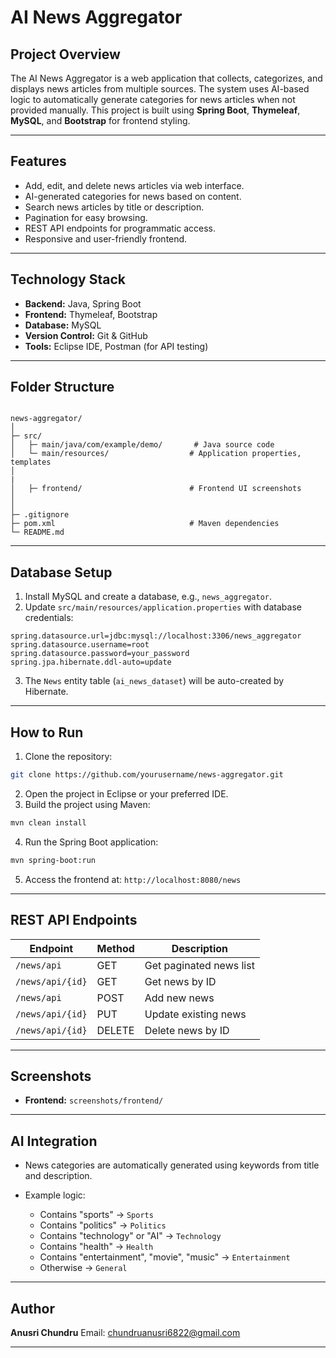 
# AI News Aggregator

## Project Overview
The AI News Aggregator is a web application that collects, categorizes, and displays news articles from multiple sources. The system uses AI-based logic to automatically generate categories for news articles when not provided manually. This project is built using **Spring Boot**, **Thymeleaf**, **MySQL**, and **Bootstrap** for frontend styling.

---

## Features

- Add, edit, and delete news articles via web interface.
- AI-generated categories for news based on content.
- Search news articles by title or description.
- Pagination for easy browsing.
- REST API endpoints for programmatic access.
- Responsive and user-friendly frontend.

---

## Technology Stack

- **Backend:** Java, Spring Boot
- **Frontend:** Thymeleaf, Bootstrap
- **Database:** MySQL
- **Version Control:** Git & GitHub
- **Tools:** Eclipse IDE, Postman (for API testing)

---

## Folder Structure

```

news-aggregator/
│
├─ src/
│   ├─ main/java/com/example/demo/       # Java source code
│   └─ main/resources/                  # Application properties, templates
│
|
│   ├─ frontend/                        # Frontend UI screenshots
│  
│
├─ .gitignore
├─ pom.xml                              # Maven dependencies
└─ README.md

````

---

## Database Setup

1. Install MySQL and create a database, e.g., `news_aggregator`.
2. Update `src/main/resources/application.properties` with database credentials:

```properties
spring.datasource.url=jdbc:mysql://localhost:3306/news_aggregator
spring.datasource.username=root
spring.datasource.password=your_password
spring.jpa.hibernate.ddl-auto=update
````

3. The `News` entity table (`ai_news_dataset`) will be auto-created by Hibernate.

---

## How to Run

1. Clone the repository:

```bash
git clone https://github.com/yourusername/news-aggregator.git
```

2. Open the project in Eclipse or your preferred IDE.
3. Build the project using Maven:

```bash
mvn clean install
```

4. Run the Spring Boot application:

```bash
mvn spring-boot:run
```

5. Access the frontend at: `http://localhost:8080/news`

---

## REST API Endpoints

| Endpoint         | Method | Description             |
| ---------------- | ------ | ----------------------- |
| `/news/api`      | GET    | Get paginated news list |
| `/news/api/{id}` | GET    | Get news by ID          |
| `/news/api`      | POST   | Add new news            |
| `/news/api/{id}` | PUT    | Update existing news    |
| `/news/api/{id}` | DELETE | Delete news by ID       |

---

## Screenshots

* **Frontend:** `screenshots/frontend/`

---

## AI Integration

* News categories are automatically generated using keywords from title and description.
* Example logic:

  * Contains "sports" → `Sports`
  * Contains "politics" → `Politics`
  * Contains "technology" or "AI" → `Technology`
  * Contains "health" → `Health`
  * Contains "entertainment", "movie", "music" → `Entertainment`
  * Otherwise → `General`

---

## Author

**Anusri Chundru**
Email: [chundruanusri6822@gmail.com](mailto:chundruanusri6822@gmail.com)

---


